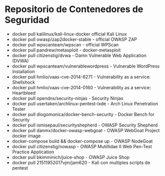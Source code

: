 # Repositorio de Contenedores de Seguridad


* docker pull kalilinux/kali-linux-docker official Kali Linux
* docker pull owasp/zap2docker-stable - official OWASP ZAP
* docker pull wpscanteam/wpscan - official WPScan
* docker pull pandrew/metasploit - docker-metasploit
* docker pull citizenstig/dvwa - Damn Vulnerable Web Application (DVWA)
* docker pull wpscanteam/vulnerablewordpress - Vulnerable WordPress Installation
* docker pull hmlio/vaas-cve-2014-6271 - Vulnerability as a service: Shellshock
* docker pull hmlio/vaas-cve-2014-0160 - Vulnerability as a service: Heartbleed
* docker pull opendns/security-ninjas - Security Ninjas
* docker pull usertaken/archlinux-pentest-lxde - Arch Linux Penetration Tester
* docker pull diogomonica/docker-bench-security - Docker Bench for Security
* docker pull ismisepaul/securityshepherd - OWASP Security Shepherd
* docker pull danmx/docker-owasp-webgoat - OWASP WebGoat Project docker image
* docker-compose build && docker-compose up - OWASP NodeGoat
* docker pull citizenstig/nowasp - OWASP Mutillidae II Web Pen-Test Practice Application
* docker pull bkimminich/juice-shop - OWASP Juice Shop
* docker pull 21511952017vjm/jam620 - Kali con multiples scripts de pentest
